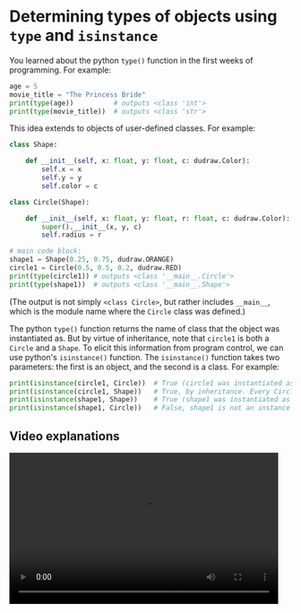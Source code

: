 # Determining types of objects using `type` and `isinstance`

You learned about the python `type()` function in the first weeks of programming. For example:

```python
age = 5
movie_title = "The Princess Bride"
print(type(age))          # outputs <class 'int'>
print(type(movie_title))  # outputs <class 'str'>
```

This idea extends to objects of user-defined classes. For example:
```python
class Shape:

    def __init__(self, x: float, y: float, c: dudraw.Color):
        self.x = x
        self.y = y
        self.color = c

class Circle(Shape):

    def __init__(self, x: float, y: float, r: float, c: dudraw.Color):
        super().__init__(x, y, c)
        self.radius = r

# main code block:
shape1 = Shape(0.25, 0.75, dudraw.ORANGE)
circle1 = Circle(0.5, 0.5, 0.2, dudraw.RED)
print(type(circle1)) # outputs <class '__main__.Circle'>
print(type(shape1))  # outputs <class '__main__.Shape'>
```

(The output is not simply `<class Circle>`, but rather includes `__main__`, which is the module name where the `Circle` class was defined.)

The python `type()` function returns the name of class that the object was instantiated as. But by virtue of inheritance, note that `circle1` is both a `Circle` and a `Shape`. To elicit this information from program control, we can use python's `isinstance()` function. The `isinstance()` function takes two parameters: the first is an object, and the second is a class. For example:

```python
print(isinstance(circle1, Circle))  # True (circle1 was instantiated as a Circle)
print(isinstance(circle1, Shape))   # True, by inheritance. Every Circle is a Shape
print(isinstance(shape1, Shape))    # True (shape1 was instantiated as a Shape)
print(isinstance(shape1, Circle))   # False, shape1 is not an instance of the child class Circle
```

## Video explanations

<video src="https://cs.du.edu/~ftl/1352/videos/inheritance/type_isinstance.mp4" width="480" height="270" controls></video>